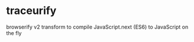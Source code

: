 traceurify
==========

browserify v2 transform to compile JavaScript.next (ES6) to JavaScript on the fly